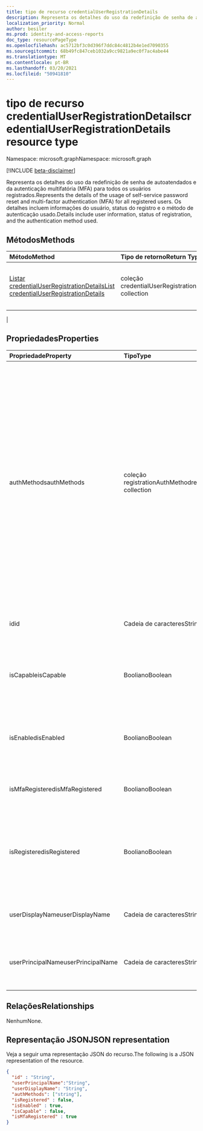 ```yaml
---
title: tipo de recurso credentialUserRegistrationDetails
description: Representa os detalhes do uso da redefinição de senha de autoatendados e da autenticação multifatória (MFA) para todos os usuários registrados.
localization_priority: Normal
author: besiler
ms.prod: identity-and-access-reports
doc_type: resourcePageType
ms.openlocfilehash: ac5712bf3c0d396f7ddc84c4812b4e1ed7090355
ms.sourcegitcommit: 68b49fc847ceb1032a9cc9821a9ec0f7ac4abe44
ms.translationtype: MT
ms.contentlocale: pt-BR
ms.lasthandoff: 03/20/2021
ms.locfileid: "50941810"
---
```

# <a name="credentialuserregistrationdetails-resource-type"></a><span data-ttu-id="8e28a-103">tipo de recurso credentialUserRegistrationDetails</span><span class="sxs-lookup"><span data-stu-id="8e28a-103">credentialUserRegistrationDetails resource type</span></span>

<span data-ttu-id="8e28a-104">Namespace: microsoft.graph</span><span class="sxs-lookup"><span data-stu-id="8e28a-104">Namespace: microsoft.graph</span></span>

[!INCLUDE [beta-disclaimer](../../includes/beta-disclaimer.md)]

<span data-ttu-id="8e28a-105">Representa os detalhes do uso da redefinição de senha de autoatendados e da autenticação multifatória (MFA) para todos os usuários registrados.</span><span class="sxs-lookup"><span data-stu-id="8e28a-105">Represents the details of the usage of self-service password reset and multi-factor authentication (MFA) for all registered users.</span></span> <span data-ttu-id="8e28a-106">Os detalhes incluem informações do usuário, status do registro e o método de autenticação usado.</span><span class="sxs-lookup"><span data-stu-id="8e28a-106">Details include user information, status of registration, and the authentication method used.</span></span>

## <a name="methods"></a><span data-ttu-id="8e28a-107">Métodos</span><span class="sxs-lookup"><span data-stu-id="8e28a-107">Methods</span></span>

| <span data-ttu-id="8e28a-108">Método</span><span class="sxs-lookup"><span data-stu-id="8e28a-108">Method</span></span>       | <span data-ttu-id="8e28a-109">Tipo de retorno</span><span class="sxs-lookup"><span data-stu-id="8e28a-109">Return Type</span></span> | <span data-ttu-id="8e28a-110">Descrição</span><span class="sxs-lookup"><span data-stu-id="8e28a-110">Description</span></span> |
|:-------------|:------------|:------------|
| [<span data-ttu-id="8e28a-111">Listar credentialUserRegistrationDetails</span><span class="sxs-lookup"><span data-stu-id="8e28a-111">List credentialUserRegistrationDetails</span></span>](../api/reportroot-list-credentialuserregistrationdetails.md) | <span data-ttu-id="8e28a-112">coleção credentialUserRegistrationDetails</span><span class="sxs-lookup"><span data-stu-id="8e28a-112">credentialUserRegistrationDetails collection</span></span> | <span data-ttu-id="8e28a-113">Obter uma lista de [objetos credentialUserRegistrationDetails](../resources/credentialuserregistrationdetails.md) para um determinado locatário.</span><span class="sxs-lookup"><span data-stu-id="8e28a-113">Get a list of [credentialUserRegistrationDetails](../resources/credentialuserregistrationdetails.md) objects for a given tenant.</span></span>
 |

## <a name="properties"></a><span data-ttu-id="8e28a-114">Propriedades</span><span class="sxs-lookup"><span data-stu-id="8e28a-114">Properties</span></span>

| <span data-ttu-id="8e28a-115">Propriedade</span><span class="sxs-lookup"><span data-stu-id="8e28a-115">Property</span></span>     | <span data-ttu-id="8e28a-116">Tipo</span><span class="sxs-lookup"><span data-stu-id="8e28a-116">Type</span></span>        | <span data-ttu-id="8e28a-117">Descrição</span><span class="sxs-lookup"><span data-stu-id="8e28a-117">Description</span></span> |
|:-------------|:------------|:------------|
| <span data-ttu-id="8e28a-118">authMethods</span><span class="sxs-lookup"><span data-stu-id="8e28a-118">authMethods</span></span> | <span data-ttu-id="8e28a-119">coleção registrationAuthMethod</span><span class="sxs-lookup"><span data-stu-id="8e28a-119">registrationAuthMethod collection</span></span> | <span data-ttu-id="8e28a-120">Representa o método de autenticação que o usuário registrou.</span><span class="sxs-lookup"><span data-stu-id="8e28a-120">Represents the authentication method that the user has registered.</span></span> <span data-ttu-id="8e28a-121">Os valores possíveis são: , , (usado apenas para redefinição de senha de `email` `mobilePhone` `officePhone`  `securityQuestion` autoatendido), , , (suportado somente `appNotification` no  `appCode` `alternateMobilePhone` registro), , ,  `fido`  `appPassword`  `unknownFutureValue` .</span><span class="sxs-lookup"><span data-stu-id="8e28a-121">Possible values are: `email`, `mobilePhone`, `officePhone`,  `securityQuestion` (only used for self-service password reset), `appNotification`,  `appCode`, `alternateMobilePhone` (supported only in registration),  `fido`,  `appPassword`,  `unknownFutureValue`.</span></span> |
| <span data-ttu-id="8e28a-122">id</span><span class="sxs-lookup"><span data-stu-id="8e28a-122">id</span></span> | <span data-ttu-id="8e28a-123">Cadeia de caracteres</span><span class="sxs-lookup"><span data-stu-id="8e28a-123">String</span></span> | <span data-ttu-id="8e28a-124">O identificador exclusivo da atividade.</span><span class="sxs-lookup"><span data-stu-id="8e28a-124">The unique identifier for the activity.</span></span> <span data-ttu-id="8e28a-125">Somente leitura.</span><span class="sxs-lookup"><span data-stu-id="8e28a-125">Read-only.</span></span>|
| <span data-ttu-id="8e28a-126">isCapable</span><span class="sxs-lookup"><span data-stu-id="8e28a-126">isCapable</span></span> | <span data-ttu-id="8e28a-127">Booliano</span><span class="sxs-lookup"><span data-stu-id="8e28a-127">Boolean</span></span> | <span data-ttu-id="8e28a-128">Indica se o usuário está pronto para executar a redefinição de senha de autoatendados ou MFA.</span><span class="sxs-lookup"><span data-stu-id="8e28a-128">Indicates whether the user is ready to perform self-service password reset or MFA.</span></span> |
| <span data-ttu-id="8e28a-129">isEnabled</span><span class="sxs-lookup"><span data-stu-id="8e28a-129">isEnabled</span></span> | <span data-ttu-id="8e28a-130">Booliano</span><span class="sxs-lookup"><span data-stu-id="8e28a-130">Boolean</span></span> | <span data-ttu-id="8e28a-131">Indica se o usuário habilitado para executar a redefinição de senha de autoatendados.</span><span class="sxs-lookup"><span data-stu-id="8e28a-131">Indicates whether the user enabled to perform self-service password reset.</span></span> |
| <span data-ttu-id="8e28a-132">isMfaRegistered</span><span class="sxs-lookup"><span data-stu-id="8e28a-132">isMfaRegistered</span></span> | <span data-ttu-id="8e28a-133">Booliano</span><span class="sxs-lookup"><span data-stu-id="8e28a-133">Boolean</span></span> | <span data-ttu-id="8e28a-134">Indica se o usuário está registrado para MFA.</span><span class="sxs-lookup"><span data-stu-id="8e28a-134">Indicates whether the user is registered for MFA.</span></span> |
| <span data-ttu-id="8e28a-135">isRegistered</span><span class="sxs-lookup"><span data-stu-id="8e28a-135">isRegistered</span></span> | <span data-ttu-id="8e28a-136">Booliano</span><span class="sxs-lookup"><span data-stu-id="8e28a-136">Boolean</span></span> | <span data-ttu-id="8e28a-137">Indica se o usuário registrou quaisquer métodos de autenticação para redefinição de senha de autoatendados.</span><span class="sxs-lookup"><span data-stu-id="8e28a-137">Indicates whether the user has registered any authentication methods for self-service password reset.</span></span> |
| <span data-ttu-id="8e28a-138">userDisplayName</span><span class="sxs-lookup"><span data-stu-id="8e28a-138">userDisplayName</span></span> | <span data-ttu-id="8e28a-139">Cadeia de caracteres</span><span class="sxs-lookup"><span data-stu-id="8e28a-139">String</span></span> | <span data-ttu-id="8e28a-140">Fornece o nome de usuário do usuário correspondente.</span><span class="sxs-lookup"><span data-stu-id="8e28a-140">Provides the user name of the corresponding user.</span></span> |
| <span data-ttu-id="8e28a-141">userPrincipalName</span><span class="sxs-lookup"><span data-stu-id="8e28a-141">userPrincipalName</span></span> | <span data-ttu-id="8e28a-142">Cadeia de caracteres</span><span class="sxs-lookup"><span data-stu-id="8e28a-142">String</span></span> | <span data-ttu-id="8e28a-143">Fornece o nome principal do usuário do usuário correspondente.</span><span class="sxs-lookup"><span data-stu-id="8e28a-143">Provides the user principal name of the corresponding user.</span></span> |

## <a name="relationships"></a><span data-ttu-id="8e28a-144">Relações</span><span class="sxs-lookup"><span data-stu-id="8e28a-144">Relationships</span></span>

<span data-ttu-id="8e28a-145">Nenhum</span><span class="sxs-lookup"><span data-stu-id="8e28a-145">None.</span></span>

## <a name="json-representation"></a><span data-ttu-id="8e28a-146">Representação JSON</span><span class="sxs-lookup"><span data-stu-id="8e28a-146">JSON representation</span></span>

<span data-ttu-id="8e28a-147">Veja a seguir uma representação JSON do recurso.</span><span class="sxs-lookup"><span data-stu-id="8e28a-147">The following is a JSON representation of the resource.</span></span>

<!-- {
  "blockType": "resource",
  "optionalProperties": [

  ],
  "@odata.type": "microsoft.graph.credentialUserRegistrationDetails",
  "keyProperty": "id"
}-->

```json
{
  "id" : "String",
  "userPrincipalName":"String",
  "userDisplayName": "String",
  "authMethods": ["string"],
  "isRegistered" : false,
  "isEnabled" : true,
  "isCapable" : false,
  "isMfaRegistered" : true
}
```

<!-- uuid: 16cd6b66-4b1a-43a1-adaf-3a886856ed98
2019-02-04 14:57:30 UTC -->
<!-- {
  "type": "#page.annotation",
  "description": "credentialUserRegistrationDetails resource",
  "keywords": "",
  "section": "documentation",
  "tocPath": ""
}-->


